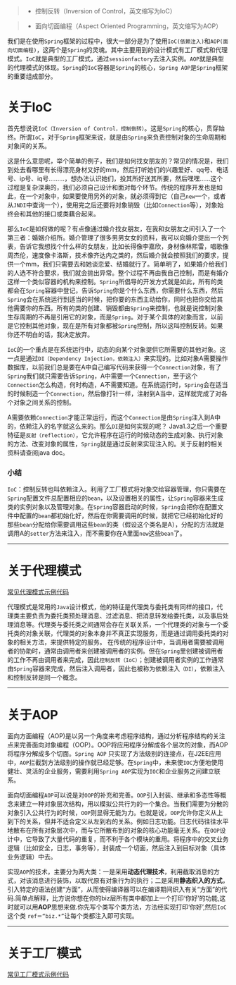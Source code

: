 > * 控制反转（Inversion of Control，英文缩写为IoC）

> * 面向切面编程（Aspect Oriented Programming，英文缩写为AOP）

我们是在使用```Spring```框架的过程中，很大一部分是为了使用```IoC(依赖注入)```和```AOP(面向切面编程)```，这两个是```Spring```的灵魂。其中主要用到的设计模式有工厂模式和代理模式。```IoC```就是典型的工厂模式，通过```sessionfactory```去注入实例。```AOP```就是典型的代理模式的体现。```Spring```的```IoC```容器是```Spring```的核心，```Spring AOP```是```Spring```框架的重要组成部分。

关于IoC
====

首先想说说```IoC（Inversion of Control，控制倒转）```。这是```Spring```的核心，贯穿始终。所谓```IoC```，对于```Spring```框架来说，就是由```Spring```来负责控制对象的生命周期和对象间的关系。

这是什么意思呢，举个简单的例子，我们是如何找女朋友的？常见的情况是，我们到处去看哪里有长得漂亮身材又好的mm，然后打听她们的兴趣爱好、qq号、电话号、ip号、iq号………，想办法认识她们，投其所好送其所要，然后嘿嘿……这个过程是复杂深奥的，我们必须自己设计和面对每个环节。传统的程序开发也是如此，在一个对象中，如果要使用另外的对象，就必须得到它（自己```new```一个，或者从```JNDI```中查询一个），使用完之后还要将对象销毁（比如```Connection```等），对象始终会和其他的接口或类藕合起来。

那么```IoC```是如何做的呢？有点像通过婚介找女朋友，在我和女朋友之间引入了一个第三者：婚姻介绍所。婚介管理了很多男男女女的资料，我可以向婚介提出一个列表，告诉它我想找个什么样的女朋友，比如长得像李嘉欣，身材像林熙雷，唱歌像周杰伦，速度像卡洛斯，技术像齐达内之类的，然后婚介就会按照我们的要求，提供一个mm，我们只需要去和她谈恋爱、结婚就行了。简单明了，如果婚介给我们的人选不符合要求，我们就会抛出异常。整个过程不再由我自己控制，而是有婚介这样一个类似容器的机构来控制。```Spring```所倡导的开发方式就是如此，所有的类都会在```Spring```容器中登记，告诉```Spring```你是个什么东西，你需要什么东西，然后```Spring```会在系统运行到适当的时候，把你要的东西主动给你，同时也把你交给其他需要你的东西。所有的类的创建、销毁都由```Spring```来控制，也就是说控制对象生存周期的不再是引用它的对象，而是```Spring```。对于某个具体的对象而言，以前是它控制其他对象，现在是所有对象都被```Spring```控制，所以这叫控制反转。如果你还不明白的话，我决定放弃。

```IoC```的一个重点是在系统运行中，动态的向某个对象提供它所需要的其他对象。这一点是通过```DI（Dependency
Injection，依赖注入）```来实现的。比如对象A需要操作数据库，以前我们总是要在A中自己编写代码来获得一个```Connection```对象，有了```Spring```我们就只需要告诉```Spring```，A中需要一个```Connection```，至于这个```Connection```怎么构造，何时构造，A不需要知道。在系统运行时，```Spring```会在适当的时候制造一个```Connection```，然后像打针一样，注射到A当中，这样就完成了对各个对象之间关系的控制。

A需要依赖```Connection```才能正常运行，而这个```Connection```是由```Spring```注入到A中的，依赖注入的名字就这么来的。那么```DI```是如何实现的呢？ Java1.3之后一个重要特征是```反射（reflection）```，它允许程序在运行的时候动态的生成对象、执行对象的方法、改变对象的属性，```Spring```就是通过反射来实现注入的。关于反射的相关资料请查阅java doc。

**<h3>小结</h3>**

```IoC```：控制反转也叫依赖注入。利用了工厂模式将对象交给容器管理，你只需要在```Spring```配置文件总配置相应的```bean```，以及设置相关的属性，让```Spring```容器来生成类的实例对象以及管理对象。在```Spring```容器启动的时候，```Spring```会把你在配置文件中配置的```bean```都初始化好，然后在你需要调用的时候，就把它已经初始化好的那些```bean```分配给你需要调用这些```bean```的类（假设这个类名是A），分配的方法就是调用A的```setter```方法来注入，而不需要你在A里面```new```这些```bean```了。

-----

关于代理模式
====

<a href="https://github.com/DemoTransfer/demotransfer/tree/master/pattern/proxy">常见代理模式示例代码</a>

代理模式是常用的```Java```设计模式，他的特征是代理类与委托类有同样的接口，代理类主要负责为委托类预处理消息、过滤消息、把消息转发给委托类，以及事后处理消息等。代理类与委托类之间通常会存在关联关系，一个代理类的对象与一个委托类的对象关联，代理类的对象本身并不真正实现服务，而是通过调用委托类的对象的相关方法，来提供特定的服务。 在传统的程序设计中，当调用者需要被调用者的协助时，通常由调用者来创建被调用者的实例。但在```Spring```里创建被调用者的工作不再由调用者来完成，因此```控制反转（IoC）```；创建被调用者实例的工作通常由```Spring```容器来完成，然后注入调用者，因此也被称为依赖注入```（DI）```，依赖注入和控制反转是同一个概念。

------

关于AOP
====

面向方面编程（AOP)是以另一个角度来考虑程序结构，通过分析程序结构的关注点来完善面向对象编程（OOP）。OOP将应用程序分解成各个层次的对象，而AOP将程序分解成多个切面。```Spring AOP``` 只实现了方法级别的连接点，在J2EE应用中，```AOP```拦截到方法级别的操作就已经足够。在```Spring```中，未来使```IOC```方便地使用健壮、灵活的企业服务，需要利用```Spring AOP```实现为```IOC```和企业服务之间建立联系。

面向切面编程```AOP```可以说是对```OOP```的补充和完善。```OOP```引入封装、继承和多态性等概念来建立一种对象层次结构，用以模拟公共行为的一个集合。当我们需要为分散的对象引入公共行为的时候，```OOP```则显得无能为力。也就是说，```OOP```允许你定义从上到下的关系，但并不适合定义从左到右的关系。例如日志功能。日志代码往往水平地散布在所有对象层次中，而与它所散布到的对象的核心功能毫无关系。在```OOP```设计中，它导致了大量代码的重复，而不利于各个模块的重用。将程序中的交叉业务逻辑（比如安全，日志，事务等），封装成一个切面，然后注入到目标对象（具体业务逻辑）中去。

实现```AOP```的技术，主要分为两大类：一是采用**动态代理技术**，利用截取消息的方式，对该消息进行装饰，以取代原有对象行为的执行；二是采用**静态织入的方式**，引入特定的语法创建“方面”，从而使得编译器可以在编译期间织入有关“方面”的代码.简单点解释，比方说你想在你的biz层所有类中都加上一个打印‘你好’的功能,这时就可以用**AOP**思想来做.你先写个类写个类方法，方法经实现打印‘你好’,然后```IoC```这个类 ```ref＝“biz.*”```让每个类都注入即可实现。

------

关于工厂模式
====

<a href="https://github.com/DemoTransfer/demotransfer/tree/master/pattern/factory">常见工厂模式示例代码</a>

